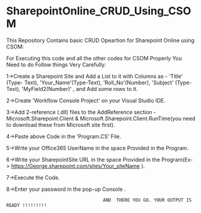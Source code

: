 # SharepointOnline_CRUD_Using_CSOM
This Repository Contains basic CRUD Opeartion for Sharepoint Online using CSOM:


For Executing this code and all the other codes for CSOM Properly You Need to do Follow things Very Carefully:

1->Create a Sharepoint Site and Add a List to it with Columns as - 'Title' (Type- Text), 'Your_Name'(Type-Text), 'Roll_No'(Number), 'Subject' (Type-Text), 'MyField2(Number)' , and Add some rows to it.

2->Create 'Workflow Console Project' on your Visual Studio IDE.

3->Add 2-reference (.dll) files to the AddReference section - Microsoft.Sharepoint.Client & Microsoft.Sharepoint.Client.RunTime(you need to download these from Microsoft site first).

4->Paste above Code in the 'Program.CS' File.

5->Write your Office365 UserName in the space Provided in the Program.

6->Write your SharepointSite URL in the space Provided in the Program(Ex-> https://George.sharepoint.com/sites/Your_siteName ).

7->Execute the Code.

8->Enter your password in the pop-up Console .

                                        AND  THERE YOU GO. YOUR OUTPUT IS READY !!!!!!!!!
